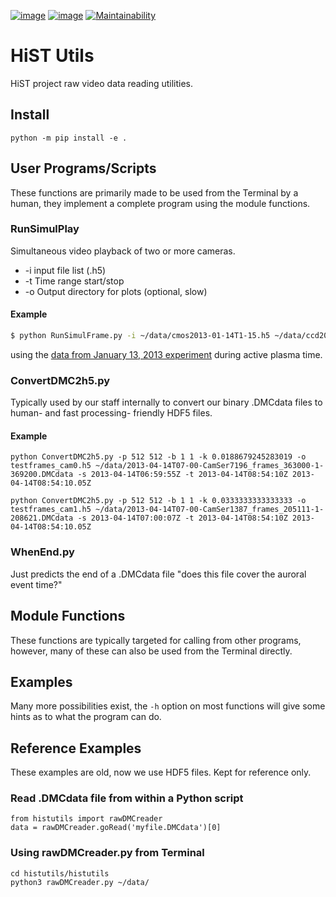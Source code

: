 [![image](https://travis-ci.org/scivision/histutils.svg?branch=master)](https://travis-ci.org/scivision/histutils)
[![image](http://coveralls.io/repos/scivision/histutils/badge.svg?branch=master&service=github)](http://coveralls.io/github/scivision/histutils?branch=master)
[![Maintainability](https://api.codeclimate.com/v1/badges/a40627d049d2f3168ae0/maintainability)](https://codeclimate.com/github/scivision/histutils/maintainability)

# HiST Utils

HiST project raw video data reading utilities.

## Install

    python -m pip install -e .

## User Programs/Scripts

These functions are primarily made to be used from the Terminal by a
human, they implement a complete program using the module functions.

### RunSimulPlay

Simultaneous video playback of two or more cameras.

* -i input file list (.h5) 
* -t Time range start/stop 
* -o Output directory for plots (optional, slow)

#### Example

```bash
$ python RunSimulFrame.py -i ~/data/cmos2013-01-14T1-15.h5 ~/data/ccd2013-01-14T1-15.h5
```

using the [data from January 13, 2013
experiment](http://heaviside.bu.edu/~mhirsch/dmc/2013-01-13/) during
active plasma time.

### ConvertDMC2h5.py

Typically used by our staff internally to convert our binary .DMCdata
files to human- and fast processing- friendly HDF5 files.

#### Example

    python ConvertDMC2h5.py -p 512 512 -b 1 1 -k 0.0188679245283019 -o testframes_cam0.h5 ~/data/2013-04-14T07-00-CamSer7196_frames_363000-1-369200.DMCdata -s 2013-04-14T06:59:55Z -t 2013-04-14T08:54:10Z 2013-04-14T08:54:10.05Z 

    python ConvertDMC2h5.py -p 512 512 -b 1 1 -k 0.0333333333333333 -o testframes_cam1.h5 ~/data/2013-04-14T07-00-CamSer1387_frames_205111-1-208621.DMCdata -s 2013-04-14T07:00:07Z -t 2013-04-14T08:54:10Z 2013-04-14T08:54:10.05Z

### WhenEnd.py

Just predicts the end of a .DMCdata file "does this file cover the
auroral event time?"

## Module Functions

These functions are typically targeted for calling from other programs,
however, many of these can also be used from the Terminal directly.

## Examples

Many more possibilities exist, the `-h` option on most functions will
give some hints as to what the program can do.

## Reference Examples

These examples are old, now we use HDF5 files. Kept for reference only.

### Read .DMCdata file from within a Python script

    from histutils import rawDMCreader
    data = rawDMCreader.goRead('myfile.DMCdata')[0]

### Using rawDMCreader.py from Terminal

    cd histutils/histutils
    python3 rawDMCreader.py ~/data/
